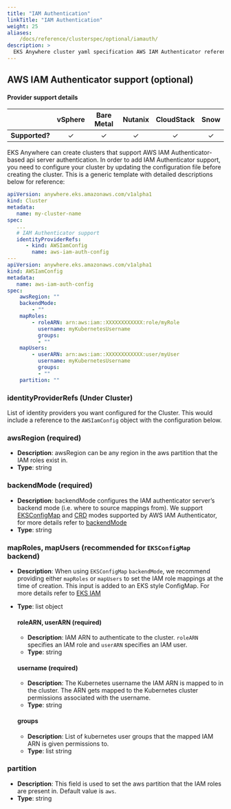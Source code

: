 ```yaml
---
title: "IAM Authentication"
linkTitle: "IAM Authentication"
weight: 25
aliases:
    /docs/reference/clusterspec/optional/iamauth/
description: >
  EKS Anywhere cluster yaml specification AWS IAM Authenticator reference
---
```


## AWS IAM Authenticator support (optional)

#### Provider support details
|                | vSphere | Bare Metal | Nutanix | CloudStack | Snow |
|:--------------:|:-------:|:----------:|:-------:|:----------:|:----:|
| **Supported?** |   ✓	    |     ✓      |   	 ✓   |     ✓      |  ✓   |

EKS Anywhere can create clusters that support AWS IAM Authenticator-based api server authentication.
In order to add IAM Authenticator support, you need to configure your cluster by updating the configuration file before creating the cluster.
This is a generic template with detailed descriptions below for reference:
```yaml
apiVersion: anywhere.eks.amazonaws.com/v1alpha1
kind: Cluster
metadata:
   name: my-cluster-name
spec:
   ...
   # IAM Authenticator support
   identityProviderRefs:
      - kind: AWSIamConfig
        name: aws-iam-auth-config
---
apiVersion: anywhere.eks.amazonaws.com/v1alpha1
kind: AWSIamConfig
metadata:
   name: aws-iam-auth-config
spec:
    awsRegion: ""
    backendMode:
        - ""
    mapRoles:
        - roleARN: arn:aws:iam::XXXXXXXXXXXX:role/myRole
          username: myKubernetesUsername
          groups:
          - ""
    mapUsers:
        - userARN: arn:aws:iam::XXXXXXXXXXXX:user/myUser
          username: myKubernetesUsername
          groups:
          - ""
    partition: ""
```
### __identityProviderRefs__ (Under Cluster)
List of identity providers you want configured for the Cluster.
This would include a reference to the `AWSIamConfig` object with the configuration below.

### __awsRegion__ (required)
* __Description__: awsRegion can be any region in the aws partition that the IAM roles exist in.
* __Type__: string

### __backendMode__ (required)
* __Description__: backendMode configures the IAM authenticator server’s backend mode (i.e. where to source mappings from). We support [EKSConfigMap](https://github.com/kubernetes-sigs/aws-iam-authenticator#eksconfigmap) and [CRD](https://github.com/kubernetes-sigs/aws-iam-authenticator#crd-alpha) modes supported by AWS IAM Authenticator, for more details refer to [backendMode](https://github.com/kubernetes-sigs/aws-iam-authenticator#4-create-iam-roleuser-to-kubernetes-usergroup-mappings)
* __Type__: string

### __mapRoles__,  __mapUsers__ (recommended for `EKSConfigMap` backend)
* __Description__: When using `EKSConfigMap` `backendMode`, we recommend providing either `mapRoles` or `mapUsers` to set the IAM role mappings at the time of creation. This input is added to an EKS style ConfigMap. For more details refer to [EKS IAM](https://docs.aws.amazon.com/eks/latest/userguide/add-user-role.html)
* __Type__: list object

  #### __roleARN__, __userARN__ (required)
  * __Description__: IAM ARN to authenticate to the cluster. `roleARN` specifies an IAM role and `userARN` specifies an IAM user.
  * __Type__: string

  #### __username__ (required)
  * __Description__: The Kubernetes username the IAM ARN is mapped to in the cluster. The ARN gets mapped to the Kubernetes cluster permissions associated with the username.
  * __Type__: string

  #### __groups__
  * __Description__: List of kubernetes user groups that the mapped IAM ARN is given permissions to.
  * __Type__: list string

### __partition__
* __Description__: This field is used to set the aws partition that the IAM roles are present in. Default value is `aws`.
* __Type__: string
